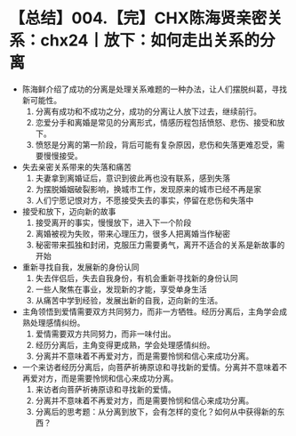 # 【总结】004.【完】CHX陈海贤亲密关系：chx24丨放下：如何走出关系的分离

-   陈海鲜介绍了成功的分离是处理关系难题的一种办法，让人们摆脱纠葛，寻找新可能性。
    1.  分离有成功和不成功之分，成功的分离让人放下过去，继续前行。
    2.  恋爱分手和离婚是常见的分离形式，情感历程包括愤怒、悲伤、接受和放下。
    3.  愤怒是分离的第一阶段，背后可能有复杂原因，悲伤和失落更难忍受，需要慢慢接受。
-   失去亲密关系带来的失落和痛苦
    1.  夫妻拿到离婚证后，意识到彼此再也没有联系，感到失落
    2.  为摆脱婚姻破裂影响，换城市工作，发现原来的城市已经不再是家
    3.  人们宁愿记恨对方，不愿接受失去的事实，停留在悲伤和失落中
-   接受和放下，迈向新的故事
    1.  接受离开的事实，慢慢放下，进入下一个阶段
    2.  离婚被视为失败，带来心理压力，很多人把离婚当作秘密
    3.  秘密带来孤独和封闭，克服压力需要勇气，离开不适合的关系是新故事的开始
-   重新寻找自我，发展新的身份认同
    1.  失去伴侣后，失去自我身份，有机会重新寻找新的身份认同
    2.  一些人聚焦在事业，发现新的才能，享受单身生活
    3.  从痛苦中学到经验，发展出新的自我，迈向新的生活。
-   主角领悟到爱情需要双方共同努力，而非一方牺牲。经历分离后，主角学会成熟处理感情纠纷。
    1.  爱情需要双方共同努力，而非一味付出。
    2.  经历分离后，主角变得更成熟，学会处理感情纠纷。
    3.  分离并不意味着不再爱对方，而是需要怜悯和信心来成功分离。
-   一个来访者经历分离后，向菩萨祈祷原谅和寻找新的爱情。分离并不意味着不再爱对方，而是需要怜悯和信心来成功分离。
    1.  来访者向菩萨祈祷原谅和寻找新的爱情。
    2.  分离并不意味着不再爱对方，而是需要怜悯和信心来成功分离。
    3.  分离后的思考题：从分离到放下，会有怎样的变化？如何从中获得新的东西？
